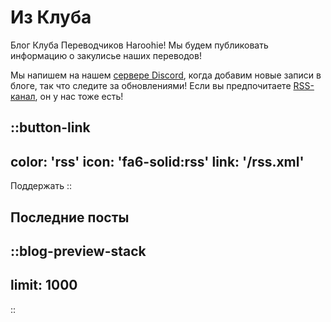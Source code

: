 # Из Клуба

Блог Клуба Переводчиков Haroohie! Мы будем публиковать информацию о закулисье наших переводов!

Мы напишем на нашем [сервере Discord](https://discord.gg/nesRSbpeFM), когда добавим новые записи в блоге, так что следите за обновлениями!
Если вы предпочитаете [RSS-канал](/rss.xml), он у нас тоже есть!

::button-link
---
color: 'rss'
icon: 'fa6-solid:rss'
link: '/rss.xml'
---
Поддержать
::

## Последние посты
::blog-preview-stack
---
limit: 1000
---
::